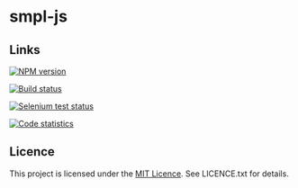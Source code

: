 smpl-js
=======

Links
-----

[![NPM version](https://badge.fury.io/js/smpl.svg)](http://badge.fury.io/js/smpl)

[![Build status](https://travis-ci.org/vmeurisse/smpl-js.svg?branch=master)](http://travis-ci.org/vmeurisse/smpl-js)

[![Selenium test status](https://saucelabs.com/buildstatus/smpl)](https://saucelabs.com/u/smpl)

[![Code statistics](http://www.ohloh.net/p/smpl-js/widgets/project_thin_badge.gif)](https://www.ohloh.net/p/smpl-js)

Licence
-------

This project is licensed under the [MIT Licence](http://en.wikipedia.org/wiki/MIT_License). See LICENCE.txt for details.
